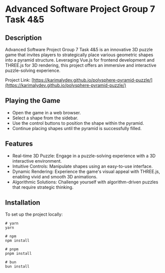 # Advanced Software Project Group 7 Task 4&5

## Description
Advanced Software Project Group 7 Task 4&5 is an innovative 3D puzzle game that invites players to strategically place various geometric shapes into a pyramid structure. Leveraging Vue.js for frontend development and THREE.js for 3D rendering, this project offers an immersive and interactive puzzle-solving experience.


Project Link: [https://karimalydev.github.io/polysphere-pyramid-puzzle/](https://karimalydev.github.io/polysphere-pyramid-puzzle/)


## Playing the Game
- Open the game in a web browser.
- Select a shape from the sidebar.
- Use the control buttons to position the shape within the pyramid.
- Continue placing shapes until the pyramid is successfully filled.

## Features
- Real-time 3D Puzzle: Engage in a puzzle-solving experience with a 3D interactive environment.
- Intuitive Controls: Manipulate shapes using an easy-to-use interface.
- Dynamic Rendering: Experience the game's visual appeal with THREE.js, enabling vivid and smooth 3D animations.
- Algorithmic Solutions: Challenge yourself with algorithm-driven puzzles that require strategic thinking.

## Installation

To set up the project locally:

```
# yarn
yarn

# npm
npm install

# pnpm
pnpm install

# bun
bun install
```
